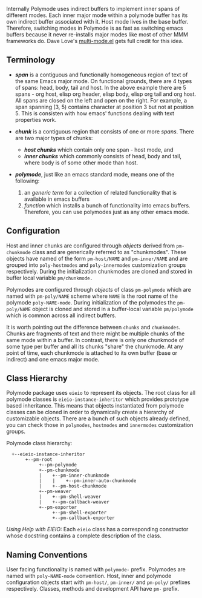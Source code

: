 Internally Polymode uses indirect buffers to implement inner spans of different
modes. Each inner major mode within a polymode buffer has its own indirect
buffer associated with it. Host mode lives in the base buffer. Therefore,
switching modes in Polymode is as fast as switching emacs buffers because it
never re-installs major modes like most of other MMM frameworks do. Dave Love's
[multi-mode.el](http://www.loveshack.ukfsn.org/emacs/multi-mode.el) gets full
credit for this idea.

## Terminology

  - _**span**_ is a contiguous and functionally homogeneous region of text of the
   same Emacs major mode. On functional grounds, there are 4 types of spans:
   head, body, tail and host. In the above example there are 5 spans - org host,
   elisp org header, elisp body, elisp org tail and org host.<br> All spans are
   closed on the left and open on the right. For example, a span spanning [3, 5)
   contains character at position 3 but not at position 5. This is consisten
   with how emacs' functions dealing with text properties work.

 - _**chunk**_ is a contiguous region that consists of one or more _spans_. There
   are two major types of chunks:
    - _**host chunks**_ which contain only one span - host mode, and 
    - _**inner chunks**_ which commonly consists of head, body and tail, where body
      is of some other mode than host.<br>
   
 - _**polymode**_, just like an emacs standard mode, means one of the following:
 
    1. an _generic term_ for a collection of related functionality that is
      available in emacs buffers
    2. _function_ which installs a bunch of functionality into emacs buffers.
      Therefore, you can use polymodes just as any other emacs mode.<br>


## Configuration

Host and inner chunks are configured through _objects_ derived from
`pm-chunkmode` class and are generically referred to as "chunkmodes". These
objects have named of the form `pm-host/NAME` and `pm-inner/NAME` and are
grouped into `poly-hostmodes` and `poly-innermodes` customization groups
respectively. During the initialization chunkmodes are cloned and stored in
buffer local variable `pm/chunkmode.`

Polymodes are configured through _objects_ of class `pm-polymode` which are
named with `pm-poly/NAME` scheme where `NAME` is the root name of the polymode
`poly-NAME-mode`. During initialization of the polymodes the `pm-poly/NAME`
object is cloned and stored in a buffer-local variable `pm/polymode` which is
common across all indirect buffers.

It is worth pointing out the difference between `chunks` and `chunkmodes`.
Chunks are fragments of text and there might be multiple chunks of the same mode
within a buffer. In contrast, there is only one chunkmode of some type per
buffer and all its chunks "share" the chunkmode. At any point of time, each
chunkmode is attached to its own buffer (base or indirect) and one emacs major
mode.

 
## Class Hierarchy

Polymode package uses `eieio` to represent its objects. The root class for all
polymode classes is `eieio-instance-inheritor` which provides prototype based
inheritance. This means that objects instantiated from polymode classes can be
cloned in order to dynamically create a hierarchy of customizable objects. There
are a bunch of such objects already defined, you can check those in `polymodes`,
`hostmodes` and `innermodes` customization groups.

Polymode class hierarchy:

```
  +--eieio-instance-inheritor
       +--pm-root
            +--pm-polymode
            +--pm-chunkmode
            |    +--pm-inner-chunkmode
            |    |    +--pm-inner-auto-chunkmode
            |    +--pm-host-chunkmode
            +--pm-weaver
            |    +--pm-shell-weaver
            |    +--pm-callback-weaver
            +--pm-exporter
                 +--pm-shell-exporter
                 +--pm-callback-exporter
```

*Using Help with EIEIO:* Each `eieio` class has a corresponding constructor
whose docstring contains a complete description of the class.

## Naming Conventions

User facing functionality is named with `polymode-` prefix. Polymodes are named
with `poly-NAME-mode` convention. Host, inner and polymode configuration objects
start with `pm-host/`, `pm-inner/` and `pm-poly/` prefixes
respectively. Classes, methods and development API have `pm-` prefix.
